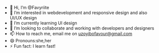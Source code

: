 - 👋 Hi, I’m @Favyriite
- 👀 I’m interested in webdevelopment and responsive design and also  UI/UX design
- 🌱 I’m currently learning UI design
- 💞️ I’m looking to collaborate and working with developers and designers
- 📫 How to reach me, email me on uzoyibofavour@gmail.com
- 😄 Pronouns:she,her
- ⚡ Fun fact: I learn fast!

<!---
Favyriite/Favyriite is a ✨ special ✨ repository because its `README.md` (this file) appears on your GitHub profile.
You can click the Preview link to take a look at your changes.
--->
